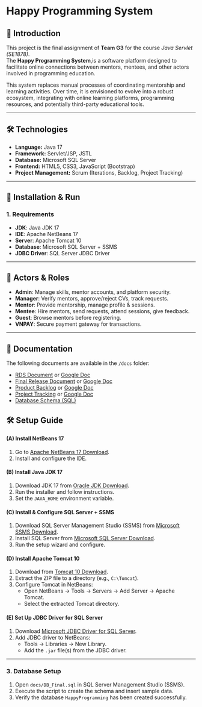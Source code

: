 # Happy Programming System

## 📌 Introduction
This project is the final assignment of **Team G3** for the course *Java Servlet (SE1878)*.  
The **Happy Programming System**,is a software platform designed to facilitate online connections between mentors, mentees, and other actors involved in programming education.

This system replaces manual processes of coordinating mentorship and learning activities. Over time, it is envisioned to evolve into a robust ecosystem, integrating with online learning platforms, programming resources, and potentially third-party educational tools.

---

## 🛠️ Technologies
- **Language:** Java 17  
- **Framework:** Servlet/JSP, JSTL  
- **Database:** Microsoft SQL Server  
- **Frontend:** HTML5, CSS3, JavaScript (Bootstrap)  
- **Project Management:** Scrum (Iterations, Backlog, Project Tracking) 

---

## 🚀 Installation & Run

### 1. Requirements
- **JDK**: Java JDK 17  
- **IDE**: Apache NetBeans 17  
- **Server**: Apache Tomcat 10  
- **Database**: Microsoft SQL Server + SSMS  
- **JDBC Driver**: SQL Server JDBC Driver  

---

## 👥 Actors & Roles
- **Admin**: Manage skills, mentor accounts, and platform security.  
- **Manager**: Verify mentors, approve/reject CVs, track requests.  
- **Mentor**: Provide mentorship, manage profile & sessions.  
- **Mentee**: Hire mentors, send requests, attend sessions, give feedback.  
- **Guest**: Browse mentors before registering.  
- **VNPAY**: Secure payment gateway for transactions.  

---
## 📑 Documentation
The following documents are available in the `/docs` folder:

- [RDS Document](./docs/SE1878_JS(IT)_G3_RDS%20Document.docx)  or [Google Doc](https://docs.google.com/document/d/1eMxb17JljTpi5qU-Z_ZMiUs_WeRUZtOi/edit?usp=sharing&ouid=112876355383685662482&rtpof=true&sd=true) 
- [Final Release Document](./docs/SE1878_JS(IT)_G3_Final%20Release%20Document.docx)  or [Google Doc](https://docs.google.com/document/d/1XndCucQQx0H1XGRRG80zG4vLh9Bgf74L/edit?usp=sharing&ouid=117129001821004771013&rtpof=true&sd=true) 
- [Product Backlog](./docs/SE1878_JS(IT)_G3_Product%20Backlog.xlsx) or [Google Doc](https://docs.google.com/spreadsheets/d/1ft8YvFoC7AbrLPoivDLLA8gfMOz-GG_U/edit?usp=sharing&ouid=112876355383685662482&rtpof=true&sd=true) 
- [Project Tracking](./docs/SE1878_JS(IT)_G3_HP_Project%20Tracking.xlsx)  or [Google Doc](https://docs.google.com/spreadsheets/d/1fcqYXpjlmq6VAzKOW0-f2kgFogSW5oFX/edit?usp=sharing&ouid=112876355383685662482&rtpof=true&sd=true) 
- [Database Schema (SQL)](./docs/DB_Final.sql)  
## 🛠️ Setup Guide

#### (A) Install NetBeans 17
1. Go to [Apache NetBeans 17 Download](https://netbeans.apache.org/download/).  
2. Install and configure the IDE.  

#### (B) Install Java JDK 17
1. Download JDK 17 from [Oracle JDK Download](https://www.oracle.com/java/technologies/javase/jdk17-archive-downloads.html).  
2. Run the installer and follow instructions.  
3. Set the `JAVA_HOME` environment variable.  

#### (C) Install & Configure SQL Server + SSMS
1. Download SQL Server Management Studio (SSMS) from [Microsoft SSMS Download](https://aka.ms/ssmsfullsetup).  
2. Install SQL Server from [Microsoft SQL Server Download](https://www.microsoft.com/en-us/sql-server/sql-server-downloads).  
3. Run the setup wizard and configure.  

#### (D) Install Apache Tomcat 10
1. Download from [Tomcat 10 Download](https://tomcat.apache.org/download-10.cgi).  
2. Extract the ZIP file to a directory (e.g., `C:\Tomcat`).  
3. Configure Tomcat in NetBeans:  
   - Open NetBeans → Tools → Servers → Add Server → Apache Tomcat.  
   - Select the extracted Tomcat directory.  

#### (E) Set Up JDBC Driver for SQL Server
1. Download [Microsoft JDBC Driver for SQL Server](https://learn.microsoft.com/en-us/sql/connect/jdbc/download-microsoft-jdbc-driver-for-sql-server).  
2. Add JDBC driver to NetBeans:  
   - Tools → Libraries → New Library.  
   - Add the `.jar` file(s) from the JDBC driver.  

---

### 3. Database Setup
1. Open `docs/DB_Final.sql` in SQL Server Management Studio (SSMS).  
2. Execute the script to create the schema and insert sample data.  
3. Verify the database `HappyProgramming` has been created successfully.  
